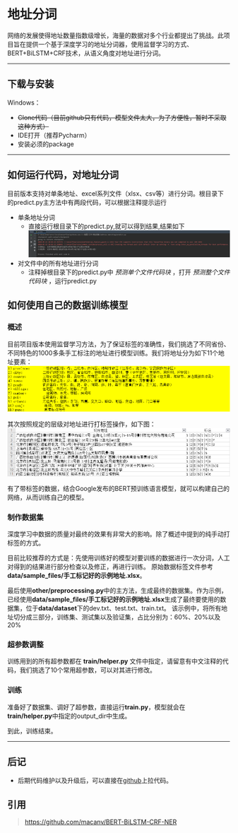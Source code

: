 # 地址分词
网络的发展使得地址数量指数级增长，海量的数据对多个行业都提出了挑战。此项目旨在提供一个基于深度学习的地址分词器，使用监督学习的方式、BERT+BiLSTM+CRF技术，从语义角度对地址进行分词。

---
## 下载与安装
Windows：
- ~~Clone代码（目前github只有代码，模型文件太大，为了方便性，暂时不采取这种方式）~~
- IDE打开（推荐Pycharm）
- 安装必须的package

---
## 如何运行代码，对地址分词
目前版本支持对单条地址、excel系列文件（xlsx、csv等）进行分词。根目录下的predict.py主方法中有两段代码，可以根据注释提示运行
- 单条地址分词
    - 直接运行根目录下的predict.py,就可以得到结果,结果如下
    ![单条地址分词效果](other/pictures/单条地址分词效果.png)
- 对文件中的所有地址进行分词
    - 注释掉根目录下的predict.py中 *预测单个文件代码块* ，打开 *预测整个文件代码块* ，运行predict.py
## 如何使用自己的数据训练模型
### 概述
目前项目版本使用监督学习方法，为了保证标签的准确性，我们挑选了不同省份、不同特色的1000多条手工标注的地址进行模型训练。我们将地址分为如下11个地址要素：
![地址要素说明](other/pictures/切分地址要素层级说明.png)

其次按照规定的层级对地址进行打标签操作，如下图：
![打标签示例](other/pictures/打标签示例.png)

有了带标签的数据，结合Google发布的BERT预训练语言模型，就可以构建自己的网络，从而训练自己的模型。

### 制作数据集
深度学习中数据的质量对最终的效果有非常大的影响。除了概述中提到的纯手动打标签的方式。

目前比较推荐的方式是：先使用训练好的模型对要训练的数据进行一次分词，人工对得到的结果进行部分检查以及修正，再进行训练。
原始数据标签文件参考 **data/sample_files/手工标记好的示例地址.xlsx**。

最后使用**other/preprocessing.py**中的主方法，生成最终的数据集。作为示例，已经使用**data/sample_files/手工标记好的示例地址.xlsx**生成了最终要使用的数据集，位于**data/dataset**下的dev.txt、test.txt、train.txt。
该示例中，将所有地址切分成三部分，训练集、测试集以及验证集，占比分别为：60%、20%以及20%

### 超参数调整
训练用到的所有超参数都在 **train/helper.py** 文件中指定，请留意有中文注释的代码，我们挑选了10个常用超参数，可以对其进行修改。
### 训练
准备好了数据集、调好了超参数，直接运行**train.py**，模型就会在**train/helper.py**中指定的output_dir中生成。

到此，训练结束。

---
## 后记
- 后期代码维护以及升级后，可以直接在[github](https://github.com/SuperMap/address-matching)上拉代码。

## 引用
>https://github.com/macanv/BERT-BiLSTM-CRF-NER